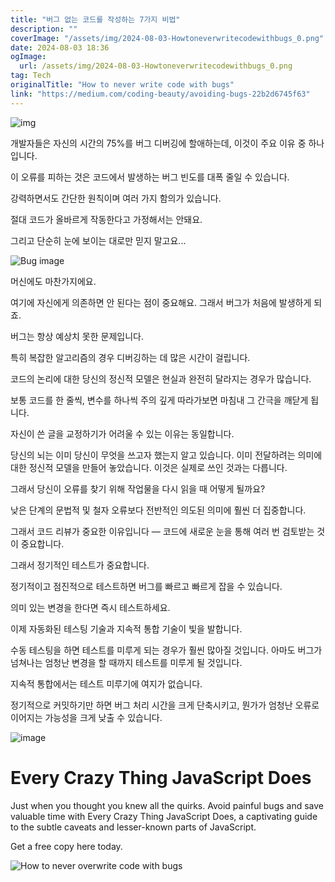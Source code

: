 ```yaml
---
title: "버그 없는 코드를 작성하는 7가지 비법"
description: ""
coverImage: "/assets/img/2024-08-03-Howtoneverwritecodewithbugs_0.png"
date: 2024-08-03 18:36
ogImage: 
  url: /assets/img/2024-08-03-Howtoneverwritecodewithbugs_0.png
tag: Tech
originalTitle: "How to never write code with bugs"
link: "https://medium.com/coding-beauty/avoiding-bugs-22b2d6745f63"
---
```




![img](/assets/img/2024-08-03-Howtoneverwritecodewithbugs_0.png)

개발자들은 자신의 시간의 75%를 버그 디버깅에 할애하는데, 이것이 주요 이유 중 하나입니다.

이 오류를 피하는 것은 코드에서 발생하는 버그 빈도를 대폭 줄일 수 있습니다.

강력하면서도 간단한 원칙이며 여러 가지 함의가 있습니다.


<div class="content-ad"></div>

절대 코드가 올바르게 작동한다고 가정해서는 안돼요. 

그리고 단순히 눈에 보이는 대로만 믿지 말고요...

![Bug image](/assets/img/2024-08-03-Howtoneverwritecodewithbugs_1.png)

머신에도 마찬가지에요.

여기에 자신에게 의존하면 안 된다는 점이 중요해요. 그래서 버그가 처음에 발생하게 되죠.

<div class="content-ad"></div>

버그는 항상 예상치 못한 문제입니다.

특히 복잡한 알고리즘의 경우 디버깅하는 데 많은 시간이 걸립니다.

코드의 논리에 대한 당신의 정신적 모델은 현실과 완전히 달라지는 경우가 많습니다.

보통 코드를 한 줄씩, 변수를 하나씩 주의 깊게 따라가보면 마침내 그 간극을 깨닫게 됩니다.

<div class="content-ad"></div>

자신이 쓴 글을 교정하기가 어려울 수 있는 이유는 동일합니다.

당신의 뇌는 이미 당신이 무엇을 쓰고자 했는지 알고 있습니다. 이미 전달하려는 의미에 대한 정신적 모델을 만들어 놓았습니다. 이것은 실제로 쓰인 것과는 다릅니다.

그래서 당신이 오류를 찾기 위해 작업물을 다시 읽을 때 어떻게 될까요?

낮은 단계의 문법적 및 철자 오류보다 전반적인 의도된 의미에 훨씬 더 집중합니다.

<div class="content-ad"></div>

그래서 코드 리뷰가 중요한 이유입니다 — 코드에 새로운 눈을 통해 여러 번 검토받는 것이 중요합니다.

그래서 정기적인 테스트가 중요합니다.

정기적이고 점진적으로 테스트하면 버그를 빠르고 빠르게 잡을 수 있습니다.

의미 있는 변경을 한다면 즉시 테스트하세요.

<div class="content-ad"></div>

이제 자동화된 테스팅 기술과 지속적 통합 기술이 빛을 발합니다.  

수동 테스팅을 하면 테스트를 미루게 되는 경우가 훨씬 많아질 것입니다. 아마도 버그가 넘쳐나는 엄청난 변경을 할 때까지 테스트를 미루게 될 것입니다.

지속적 통합에서는 테스트 미루기에 여지가 없습니다.

정기적으로 커밋하기만 하면 버그 처리 시간을 크게 단축시키고, 뭔가가 엄청난 오류로 이어지는 가능성을 크게 낮출 수 있습니다.

<div class="content-ad"></div>


![image](/assets/img/2024-08-03-Howtoneverwritecodewithbugs_2.png)

# Every Crazy Thing JavaScript Does

Just when you thought you knew all the quirks. Avoid painful bugs and save valuable time with Every Crazy Thing JavaScript Does, a captivating guide to the subtle caveats and lesser-known parts of JavaScript.

Get a free copy here today.


<div class="content-ad"></div>


![How to never overwrite code with bugs](/assets/img/2024-08-03-Howtoneverwritecodewithbugs_3.png)
